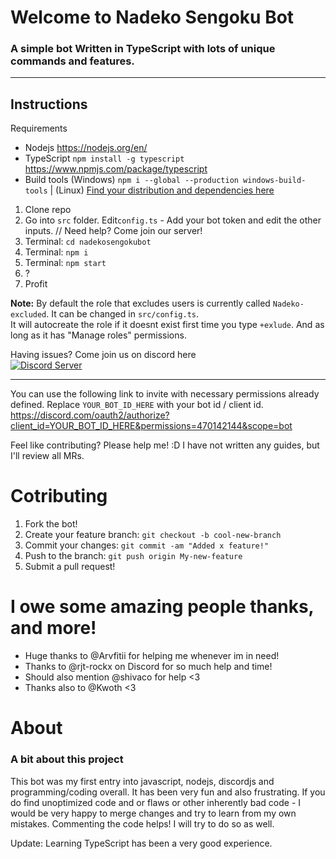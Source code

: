 #  Welcome to Nadeko Sengoku Bot

### A simple bot Written in TypeScript with lots of unique commands and features.

***
## Instructions
Requirements
* Nodejs https://nodejs.org/en/
* TypeScript `npm install -g typescript` https://www.npmjs.com/package/typescript
* Build tools (Windows) `npm i --global --production windows-build-tools` | (Linux) <a href="https://github.com/Automattic/node-canvas/wiki/Installation:-Fedora-and-other-RPM-based-distributions"> Find your distribution and dependencies here </a> 

1. Clone repo
1. Go into `src` folder. Edit`config.ts` - Add your bot token and edit the other inputs. // Need help? Come join our server!
1. Terminal: `cd nadekosengokubot`
1. Terminal: `npm i`
1. Terminal: `npm start`
1. ?
1. Profit

**Note:** 
By default the role that excludes users is currently called `Nadeko-excluded`. It can be changed in `src/config.ts`.              
It will autocreate the role if it doesnt exist first time you type `+exlude`. And as long as it has "Manage roles" permissions.  

Having issues? Come join us on discord here                                                                                    
<a href="https://discord.gg/msNtTYV">
<img src="https://discordapp.com/api/guilds/414099963841216512/embed.png?style=banner2" title="Discord Server"/>
</a>
***
                                                         
You can use the following link to invite with necessary permissions already defined. Replace `YOUR_BOT_ID_HERE` with your bot id / client id.
https://discord.com/oauth2/authorize?client_id=YOUR_BOT_ID_HERE&permissions=470142144&scope=bot

Feel like contributing? Please help me! :D I have not written any guides, but I'll review all MRs.

# Cotributing
  1. Fork the bot!
  1. Create your feature branch: `git checkout -b cool-new-branch`
  1. Commit your changes: `git commit -am "Added x feature!"`
  1. Push to the branch: `git push origin My-new-feature`
  1. Submit a pull request!

# I owe some amazing people thanks, and more!
- Huge thanks to @Arvfitii for helping me whenever im in need!
- Thanks to @rjt-rockx on Discord for so much help and time!
- Should also mention @shivaco for help <3
- Thanks also to @Kwoth <3

# About
### A bit about this project
This bot was my first entry into javascript, nodejs, discordjs and programming/coding overall. It has been very fun and also frustrating. If you do find unoptimized code and or flaws or other inherently bad code - I would be very happy to merge changes and try to learn from my own mistakes. Commenting the code helps! I will try to do so as well.

Update: Learning TypeScript has been a very good experience.